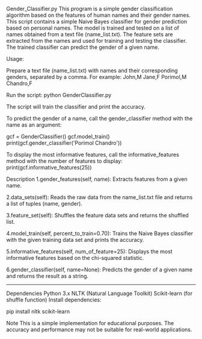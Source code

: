 Gender_Classifier.py
This program is a simple gender classification algorithm based on the features of human names and their gender names.
This script contains a simple Naive Bayes classifier for gender prediction based on personal names. The model is trained and tested on a list of names obtained from a text file (name_list.txt). The feature sets are extracted from the names and used for training and testing the classifier. The trained classifier can predict the gender of a given name.

Usage:

Prepare a text file (name_list.txt) with names and their corresponding genders, separated by a comma. For example:
John,M Jane,F Porimol,M Chandro,F

Run the script:
python GenderClassifier.py

The script will train the classifier and print the accuracy.

To predict the gender of a name, call the gender_classifier method with the name as an argument:

gcf = GenderClassifier() gcf.model_train() print(gcf.gender_classifier('Porimol Chandro'))

To display the most informative features, call the informative_features method with the number of features to display:
print(gcf.informative_features(25))

Description
1.gender_features(self, name): Extracts features from a given name.

2.data_sets(self): Reads the raw data from the name_list.txt file and returns a list of tuples (name, gender).

3.feature_set(self): Shuffles the feature data sets and returns the shuffled list.

4.model_train(self, percent_to_train=0.70): Trains the Naive Bayes classifier with the given training data set and prints the accuracy.

5.informative_features(self, num_of_feature=25): Displays the most informative features based on the chi-squared statistic.

6.gender_classifier(self, name=None): Predicts the gender of a given name and returns the result as a string.

******************************************************************
Dependencies
Python 3.x
NLTK (Natural Language Toolkit)
Scikit-learn (for shuffle function)
Install dependencies:

pip install nltk scikit-learn

Note
This is a simple implementation for educational purposes. The accuracy and performance may not be suitable for real-world applications.